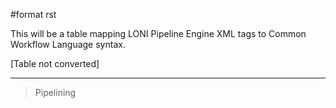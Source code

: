 \#format rst

This will be a table mapping LONI Pipeline Engine XML tags to Common Workflow Language syntax.

[Table not converted]

* * * * *

> Pipelining
